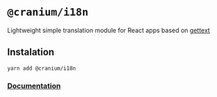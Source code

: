 
# `@cranium/i18n`



Lightweight simple translation module for React apps based on [gettext](https://www.gnu.org/software/gettext/)
## Instalation

```
yarn add @cranium/i18n
```

### [Documentation](https://alexgul4enko.github.io/bones/docs/i18n/i18n_about)